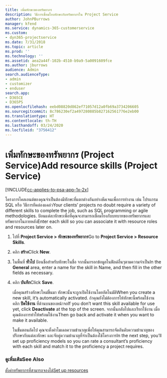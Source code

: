 ```yaml
---
title: เพิ่มทักษะของทรัพยากร
description: วิธีการเชื่อมโยงทักษะกับทรัพยากรใน Project Service
author: JohnPBurrows
manager: kfend
ms.service: dynamics-365-customerservice
ms.custom:
- dyn365-projectservice
ms.date: 7/31/2018
ms.topic: article
ms.prod: ''
ms.technology: ''
ms.assetid: aea2a44f-102b-4510-b9a9-5a0091609fce
ms.author: jburrows
audience: Admin
search.audienceType:
- admin
- customizer
- enduser
search.app:
- D365CE
- D365PS
ms.openlocfilehash: eebd08820d862ef71057d12a0fb69a3734206605
ms.sourcegitcommit: 8c786230ef2a497280885b827162561776e2eb00
ms.translationtype: HT
ms.contentlocale: th-TH
ms.lasthandoff: 03/24/2020
ms.locfileid: "3756412"
---
```

# <a name="add-resource-skills-project-service"></a><span data-ttu-id="ed577-103">เพิ่มทักษะของทรัพยากร (Project Service)</span><span class="sxs-lookup"><span data-stu-id="ed577-103">Add resource skills (Project Service)</span></span>

[!INCLUDE[cc-applies-to-psa-app-1x-2x](../includes/cc-applies-to-psa-app-1x-2x.md)]

<span data-ttu-id="ed577-104">โครงการไคลเอนต์ของคุณจำเป็นต้องมีทักษะที่แตกต่างกันอย่างชัดเจนเพื่อการทำงาน เช่น โปรแกรม SQL หรือ วิธีการทีคล่องแคล่ว</span><span class="sxs-lookup"><span data-stu-id="ed577-104">Your clients’ projects no doubt require a variety of different skills to complete the job, such as SQL programming or agile methodologies.</span></span> <span data-ttu-id="ed577-105">ป้อนแต่ละทักษะเพื่อที่คุณจะสามารถเชื่อมโยงกับบทบาทของทรัพยากรและทรัพยากรในภายหลัง</span><span class="sxs-lookup"><span data-stu-id="ed577-105">Enter each skill so you can associate it with resource roles and resources later on.</span></span>  
  
1. <span data-ttu-id="ed577-106">ไปที่ **Project Service > ทักษะของทรัพยากร**</span><span class="sxs-lookup"><span data-stu-id="ed577-106">Go to **Project Service > Resource Skills**.</span></span>  
  
2. <span data-ttu-id="ed577-107">คลิก **สร้าง**</span><span class="sxs-lookup"><span data-stu-id="ed577-107">Click **New**.</span></span>  
  
3. <span data-ttu-id="ed577-108">ในพื้นที่ **ทั่วไป** ป้อนชื่อสำหรับทักษะในชื่อ จากนั้นกรอกข้อมูลในฟิลด์อื่นๆตามความจำเป็น</span><span class="sxs-lookup"><span data-stu-id="ed577-108">In the **General** area, enter a name for the skill in Name, and then fill in the other fields as necessary.</span></span>  
  
4. <span data-ttu-id="ed577-109">คลิก **บันทึก**</span><span class="sxs-lookup"><span data-stu-id="ed577-109">Click **Save**.</span></span>  
  
   <span data-ttu-id="ed577-110">เมื่อคุณสร้างทักษะใหม่ขึ้นมา ทักษะนั้นจะถูกเปิดใช้งานโดยอัตโนมัติ</span><span class="sxs-lookup"><span data-stu-id="ed577-110">When you create a new skill, it’s automatically activated.</span></span> <span data-ttu-id="ed577-111">ถ้าคุณยังไม่ต้องการให้ทักษะนี้พร้อมใช้งาน คลิก **ปิดใช้งาน** ที่ด้านบนของหน้าจอ</span><span class="sxs-lookup"><span data-stu-id="ed577-111">If you don’t want this skill available for use yet, click **Deactivate** at the top of the screen.</span></span> <span data-ttu-id="ed577-112">จากนั้นกลับไปและเรียกใช้งาน เมื่อคุณต้องการทำให้พร้อมใช้งาน</span><span class="sxs-lookup"><span data-stu-id="ed577-112">Then go back and activate it when you want to make it available.</span></span>  
  
   <span data-ttu-id="ed577-113">ในขั้นตอนถัดไป คุณจะตั้งค่าโมเดลความชำนาญเพื่อให้คุณสามารถจัดอันดับความชำนาญของปรึกษากับแต่ละทักษะ และจับคู่ความชำนาญที่จำเป็นต้องใช้โครงการ</span><span class="sxs-lookup"><span data-stu-id="ed577-113">In the next step, you’ll set up proficiency models so you can rate a consultant’s proficiency with each skill and match it to the proficiency a project requires.</span></span>  
  
### <a name="see-also"></a><span data-ttu-id="ed577-114">ดูเพิ่มเติม</span><span class="sxs-lookup"><span data-stu-id="ed577-114">See Also</span></span>  
 [<span data-ttu-id="ed577-115">ตั้งค่าทรัพยากรที่สามารถจองได้</span><span class="sxs-lookup"><span data-stu-id="ed577-115">Set up resources</span></span>](../project-service/set-up-resources.md)
